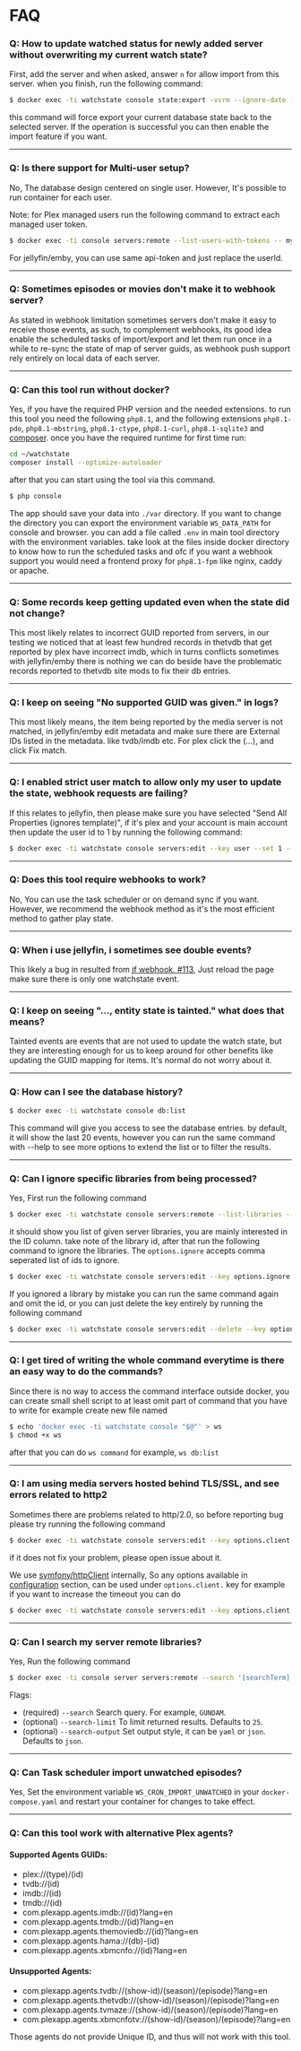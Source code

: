 # FAQ

### Q: How to update watched status for newly added server without overwriting my current watch state?

First, add the server and when asked, answer `n` for allow import from this server. when you finish, run the following
command:

```bash
$ docker exec -ti watchstate console state:export -vvrm --ignore-date --force-full --servers-filter [SERVER_NAME]
```

this command will force export your current database state back to the selected server. If the operation is successful
you can then enable the import feature if you want.

---

### Q: Is there support for Multi-user setup?

No, The database design centered on single user. However, It's possible to run container for each user.

Note: for Plex managed users run the following command to extract each managed user token.

```bash
$ docker exec -ti console servers:remote --list-users-with-tokens -- my_plex_1
```

For jellyfin/emby, you can use same api-token and just replace the userId.

---

### Q: Sometimes episodes or movies don't make it to webhook server?

As stated in webhook limitation sometimes servers don't make it easy to receive those events, as such, to complement
webhooks, its good idea enable the scheduled tasks of import/export and let them run once in a while to re-sync the
state of map of server guids, as webhook push support rely entirely on local data of each server.

----

### Q: Can this tool run without docker?

Yes, if you have the required PHP version and the needed extensions. to run this tool you need the following `php8.1`,
and the following extensions `php8.1-pdo`, `php8.1-mbstring`, `php8.1-ctype`, `php8.1-curl`, `php8.1-sqlite3` and
[composer](https://getcomposer.org/). once you have the required runtime for first time run:

```bash
cd ~/watchstate
composer install --optimize-autoloader
```

after that you can start using the tool via this command.

```bash
$ php console
```

The app should save your data into `./var` directory. If you want to change the directory you can export the environment
variable `WS_DATA_PATH` for console and browser. you can add a file called `.env` in main tool directory with the
environment variables. take look at the files inside docker directory to know how to run the scheduled tasks and ofc if
you want a webhook support you would need a frontend proxy for `php8.1-fpm` like nginx, caddy or apache.

---

### Q: Some records keep getting updated even when the state did not change?

This most likely relates to incorrect GUID reported from servers, in our testing we noticed that at least few hundred
records in thetvdb that get reported by plex have incorrect imdb, which in turns conflicts sometimes with jellyfin/emby
there is nothing we can do beside have the problematic records reported to thetvdb site mods to fix their db entries.

----

### Q: I keep on seeing "No supported GUID was given." in logs?

This most likely means, the item being reported by the media server is not matched, in jellyfin/emby edit metadata and
make sure there are External IDs listed in the metadata. like tvdb/imdb etc. For plex click the (...), and click Fix
match.

---

### Q: I enabled strict user match to allow only my user to update the state, webhook requests are failing?

If this relates to jellyfin, then please make sure you have selected "Send All Properties (ignores template)", if it's
plex and your account is main account then update the user id to 1 by running the following command:

```bash
$ docker exec -ti watchstate console servers:edit --key user --set 1 -- [PLEX_SERVER_NAME]
```

---

### Q: Does this tool require webhooks to work?

No, You can use the task scheduler or on demand sync if you want. However, we recommend the webhook method as it's the
most efficient method to gather play state.

--- 

### Q: When i use jellyfin, i sometimes see double events?

This likely a bug in resulted from [jf webhook. #113](https://github.com/jellyfin/jellyfin-plugin-webhook/issues/113),
Just reload the page make sure there is only one watchstate event.

---

### Q: I keep on seeing "..., entity state is tainted." what does that means?

Tainted events are events that are not used to update the watch state, but they are interesting enough for us to keep
around for other benefits like updating the GUID mapping for items. It's normal do not worry about it.

---

### Q: How can I see the database history?

```bash
$ docker exec -ti watchstate console db:list
```

This command will give you access to see the database entries. by default, it will show the last 20 events, however you
can run the same command with --help to see more options to extend the list or to filter the results.

---

### Q: Can I ignore specific libraries from being processed?

Yes, First run the following command

```bash
$ docker exec -ti watchstate console servers:remote --list-libraries -- [SERVER_NAME] 
```

it should show you list of given server libraries, you are mainly interested in the ID column. take note of the library
id, after that run the following command to ignore the libraries. The `options.ignore` accepts comma seperated list of
ids to ignore.

```bash
$ docker exec -ti watchstate console servers:edit --key options.ignore --set 'id1,id2,id3' -- [SERVER_NAME] 
```

If you ignored a library by mistake you can run the same command again and omit the id, or you can just delete the key
entirely by running the following command

```bash
$ docker exec -ti watchstate console servers:edit --delete --key options.ignore -- [SERVER_NAME] 
```

---

### Q: I get tired of writing the whole command everytime is there an easy way to do the commands?

Since there is no way to access the command interface outside docker, you can create small shell script to at least omit
part of command that you have to write for example create new file named

```bash
$ echo 'docker exec -ti watchstate console "$@"' > ws
$ chmod +x ws
```

after that you can do `ws command` for example, `ws db:list`

---

### Q: I am using media servers hosted behind TLS/SSL, and see errors related to http2

Sometimes there are problems related to http/2.0, so before reporting bug please try running the following command

```bash
$ docker exec -ti watchstate console servers:edit --key options.client.http_version --set 1.0 -- [SERVER_NAME] 
```

if it does not fix your problem, please open issue about it.

We use [symfony/httpClient](https://symfony.com/doc/current/http_client.html) internally, So any options available in [
configuration](https://symfony.com/doc/current/http_client.html#configuration) section, can be used
under `options.client.` key for example if you want to increase the timeout you can do

```bash
$ docker exec -ti watchstate console servers:edit --key options.client.timeout --set 300 -- [SERVER_NAME] 
```

---

### Q: Can I search my server remote libraries?

Yes, Run the following command

```bash
$ docker exec -ti console server servers:remote --search '[searchTerm]' -- [SERVER_NAME]
```

Flags:

* (required) `--search` Search query. For example, `GUNDAM`.
* (optional) `--search-limit` To limit returned results. Defaults to `25`.
* (optional) `--search-output` Set output style, it can be `yaml` or `json`. Defaults to `json`.

---

### Q: Can Task scheduler import unwatched episodes?

Yes, Set the environment variable `WS_CRON_IMPORT_UNWATCHED` in your `docker-compose.yaml` and restart your container
for changes to take effect.

---

### Q: Can this tool work with alternative Plex agents?

#### Supported Agents GUIDs:

* plex://(type)/(id)
* tvdb://(id)
* imdb://(id)
* tmdb://(id)
* com.plexapp.agents.imdb://(id)?lang=en
* com.plexapp.agents.tmdb://(id)?lang=en
* com.plexapp.agents.themoviedb://(id)?lang=en
* com.plexapp.agents.hama://(db)-(id)
* com.plexapp.agents.xbmcnfo://(id)?lang=en

#### Unsupported Agents:

* com.plexapp.agents.tvdb://(show-id)/(season)/(episode)?lang=en
* com.plexapp.agents.thetvdb://(show-id)/(season)/(episode)?lang=en
* com.plexapp.agents.tvmaze://(show-id)/(season)/(episode)?lang=en
* com.plexapp.agents.xbmcnfotv://(show-id)/(season)/(episode)?lang=en

Those agents do not provide Unique ID, and thus will not work with this tool.
